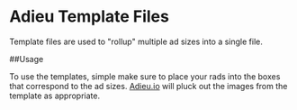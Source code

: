 Adieu Template Files
====================

Template files are used to "rollup" multiple ad sizes into a single file.

##Usage

To use the templates, simple make sure to place your rads into the boxes that correspond to the ad sizes. [Adieu.io](http://www.adieu.io) will pluck out the images from the template as appropriate.


